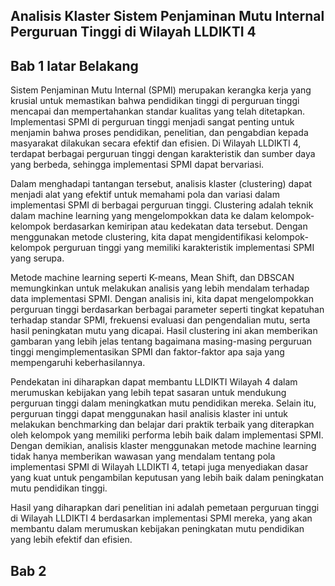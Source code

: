 ## Analisis Klaster Sistem Penjaminan Mutu Internal Perguruan Tinggi di Wilayah LLDIKTI 4

## Bab 1 latar Belakang

Sistem Penjaminan Mutu Internal (SPMI) merupakan kerangka kerja yang krusial untuk memastikan bahwa pendidikan tinggi di perguruan tinggi mencapai dan mempertahankan standar kualitas yang telah ditetapkan. Implementasi SPMI di perguruan tinggi menjadi sangat penting untuk menjamin bahwa proses pendidikan, penelitian, dan pengabdian kepada masyarakat dilakukan secara efektif dan efisien. Di Wilayah LLDIKTI 4, terdapat berbagai perguruan tinggi dengan karakteristik dan sumber daya yang berbeda, sehingga implementasi SPMI dapat bervariasi.

Dalam menghadapi tantangan tersebut, analisis klaster (clustering) dapat menjadi alat yang efektif untuk memahami pola dan variasi dalam implementasi SPMI di berbagai perguruan tinggi. Clustering adalah teknik dalam machine learning yang mengelompokkan data ke dalam kelompok-kelompok berdasarkan kemiripan atau kedekatan data tersebut. Dengan menggunakan metode clustering, kita dapat mengidentifikasi kelompok-kelompok perguruan tinggi yang memiliki karakteristik implementasi SPMI yang serupa.

Metode machine learning seperti K-means, Mean Shift, dan DBSCAN memungkinkan untuk melakukan analisis yang lebih mendalam terhadap data implementasi SPMI. Dengan analisis ini, kita dapat mengelompokkan perguruan tinggi berdasarkan berbagai parameter seperti tingkat kepatuhan terhadap standar SPMI, frekuensi evaluasi dan pengendalian mutu, serta hasil peningkatan mutu yang dicapai. Hasil clustering ini akan memberikan gambaran yang lebih jelas tentang bagaimana masing-masing perguruan tinggi mengimplementasikan SPMI dan faktor-faktor apa saja yang mempengaruhi keberhasilannya.

Pendekatan ini diharapkan dapat membantu LLDIKTI Wilayah 4 dalam merumuskan kebijakan yang lebih tepat sasaran untuk mendukung perguruan tinggi dalam meningkatkan mutu pendidikan mereka. Selain itu, perguruan tinggi dapat menggunakan hasil analisis klaster ini untuk melakukan benchmarking dan belajar dari praktik terbaik yang diterapkan oleh kelompok yang memiliki performa lebih baik dalam implementasi SPMI.
Dengan demikian, analisis klaster menggunakan metode machine learning tidak hanya memberikan wawasan yang mendalam tentang pola implementasi SPMI di Wilayah LLDIKTI 4, tetapi juga menyediakan dasar yang kuat untuk pengambilan keputusan yang lebih baik dalam peningkatan mutu pendidikan tinggi.

Hasil yang diharapkan dari penelitian ini adalah pemetaan perguruan tinggi di Wilayah LLDIKTI 4 berdasarkan implementasi SPMI mereka, yang akan membantu dalam merumuskan kebijakan peningkatan mutu pendidikan yang lebih efektif dan efisien.


## Bab 2